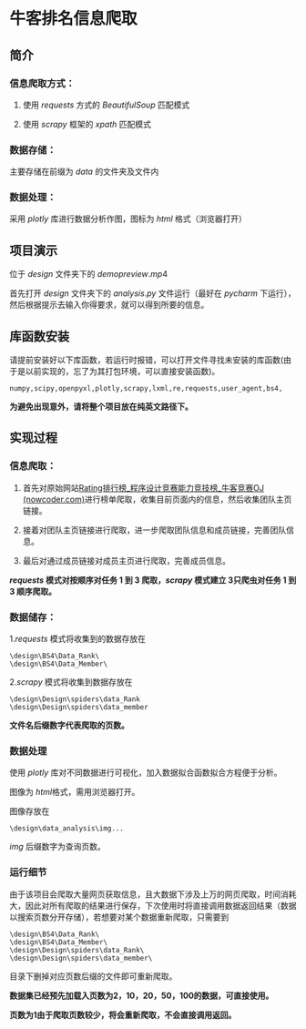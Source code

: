 # 牛客排名信息爬取



## 简介

### 信息爬取方式：

1. 使用 $requests$ 方式的 $BeautifulSoup$ 匹配模式

2. 使用 $scrapy$ 框架的 $xpath$ 匹配模式




### 数据存储：

主要存储在前缀为 $data$ 的文件夹及文件内



### 数据处理：

采用 $plotly$ 库进行数据分析作图，图标为 $html$ 格式（浏览器打开）



## 项目演示

位于 $design$ 文件夹下的 $demo preview.mp4$ 

首先打开 $design$ 文件夹下的 $analysis.py$ 文件运行（最好在 $pycharm$ 下运行），然后根据提示去输入你得要求，就可以得到所要的信息。





## 库函数安装

请提前安装好以下库函数，若运行时报错，可以打开文件寻找未安装的库函数(由于是以前实现的，忘了为其打包环境，可以直接安装函数)。

```
numpy,scipy,openpyxl,plotly,scrapy,lxml,re,requests,user_agent,bs4,
```

**为避免出现意外，请将整个项目放在纯英文路径下。**



## 实现过程

### 信息爬取：

1. 首先对原始网站[Rating排行榜_程序设计竞赛能力竞技榜_牛客竞赛OJ (nowcoder.com)](https://ac.nowcoder.com/acm/contest/rating-index)进行榜单爬取，收集目前页面内的信息，然后收集团队主页链接。

2. 接着对团队主页链接进行爬取，进一步爬取团队信息和成员链接，完善团队信息。

3. 最后对通过成员链接对成员主页进行爬取，完善成员信息。

**$requests$ 模式对按顺序对任务 $1$ 到 $3$ 爬取，$scrapy$ 模式建立 $3$只爬虫对任务 $1$ 到 $3$ 顺序爬取。**



### 数据储存：

$1.requests$ 模式将收集到的数据存放在

```
\design\BS4\Data_Rank\
\design\BS4\Data_Member\
```

$2.scrapy$ 模式将收集到数据存放在

```
\design\Design\spiders\data_Rank
\design\Design\spiders\data_member
```

**文件名后缀数字代表爬取的页数。**



### 数据处理

使用 $plotly$ 库对不同数据进行可视化，加入数据拟合函数拟合方程便于分析。

图像为 $html$格式，需用浏览器打开。

图像存放在

```
\design\data_analysis\img...
```

$img$ 后缀数字为查询页数。



### 运行细节

由于该项目会爬取大量网页获取信息，且大数据下涉及上万的网页爬取，时间消耗大，因此对所有爬取的结果进行保存，下次使用时将直接调用数据返回结果（数据以搜索页数分开存储），若想要对某个数据重新爬取，只需要到

```
\design\BS4\Data_Rank\
\design\BS4\Data_Member\
\design\Design\spiders\data_Rank\
\design\Design\spiders\data_member\
```

目录下删掉对应页数后缀的文件即可重新爬取。

**数据集已经预先加载入页数为2，10，20，50，100的数据，可直接使用。**

**页数为1由于爬取页数较少，将会重新爬取，不会直接调用返回。**
